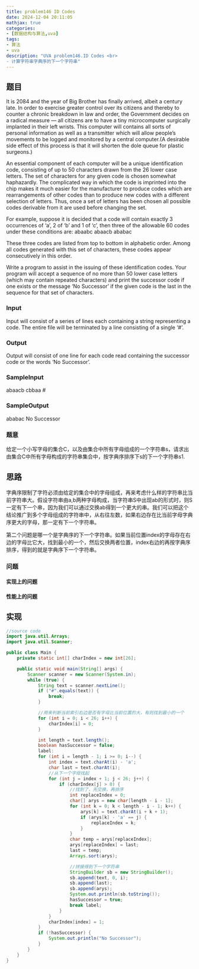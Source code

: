 ```yaml
---
title: problem146 ID Codes
date: 2024-12-04 20:11:05
mathjax: true
categories:
- [数据结构与算法,uva]
tags:
- 算法
- uva
description: "UVA problem146.ID Codes <br>
- 计算字符串字典序的下一个字符串"
---
```


## 题目

It is 2084 and the year of Big Brother has finally arrived, albeit a century late. In order to exercise greater control over its citizens and thereby to counter a chronic breakdown in law and order, the Government decides on a radical measure — all citizens are to have a tiny microcomputer surgically implanted in their left wrists. This computer will contains all sorts of personal information as well as a transmitter which will allow people’s movements to be logged and monitored by a central computer.(A desirable side effect of this process is that it will shorten the dole queue for plastic surgeons.)

An essential component of each computer will be a unique identification code, consisting of up to 50 characters drawn from the 26 lower case letters. The set of characters for any given code is chosen somewhat haphazardly. The complicated way in which the code is imprinted into the chip makes it much easier for the manufacturer to produce codes which are rearrangements of other codes than to produce new codes with a different selection of letters. Thus, once a set of letters has been chosen all possible codes derivable from it are used before changing the set.

For example, suppose it is decided that a code will contain exactly 3 occurrences of ‘a’, 2 of ‘b’ and 1 of ‘c’, then three of the allowable 60 codes under these conditions are:
abaabc
abaacb
ababac

These three codes are listed from top to bottom in alphabetic order. Among all codes generated with this set of characters, these codes appear consecutively in this order.

Write a program to assist in the issuing of these identification codes. Your program will accept a sequence of no more than 50 lower case letters (which may contain repeated characters) and print the successor code if one exists or the message ‘No Successor’ if the given code is the last in the sequence for that set of characters.

### Input

Input will consist of a series of lines each containing a string representing a code. The entire file will be terminated by a line consisting of a single ‘#’.

### Output

Output will consist of one line for each code read containing the successor code or the words ‘No Successor’.

### SampleInput

abaacb
cbbaa
\#

### SampleOutput

ababac
No Successor

### 题意

给定一个小写字母的集合C，以及由集合中所有字母组成的一个字符串s，请求出由集合C中所有字母构成的字符串集合中，按字典序排序下s的下一个字符串s1.

## 思路

字典序限制了字符必须由给定的集合中的字母组成，再来考虑什么样的字符串比当前字符串大。假设字符串由a,b两种字母构成，当字符串S中出现ab的形式时，则S一定有下一个串，因为我们可以通过交换ab得到一个更大的串。我们可以把这个结论推广到多个字母组成的字符串中，从右往左数，如果右边存在比当前字母字典序更大的字母，那一定有下一个字符串。

第二个问题是哪一个是字典序的下一个字符串。如果当前位置index的字母存在右边的字母比它大，找到最小的一个，然后交换两者位置，index右边的再按字典序排序，得到的就是字典序下一个字符串。

### 问题

#### 实现上的问题

#### 性能上的问题

## 实现

```JAVA .{line-numbers}
//source code
import java.util.Arrays;
import java.util.Scanner;

public class Main {
    private static int[] charIndex = new int[26];

    public static void main(String[] args) {
        Scanner scanner = new Scanner(System.in);
        while (true) {
            String text = scanner.nextLine();
            if ("#".equals(text)) {
                break;
            }

            //用来判断当前索引右边是否有字母比当前位置的大，有则找到最小的一个
            for (int i = 0; i < 26; i++) {
                charIndex[i] = 0;
            }

            int length = text.length();
            boolean hasSuccessor = false;
            label:
            for (int i = length - 1; i >= 0; i--) {
                int index = text.charAt(i) - 'a';
                char last = text.charAt(i);
                //从下一个字母找起
                for (int j = index + 1; j < 26; j++) {
                    if (charIndex[j] > 0) {
                        //找到了，先交换，再排序
                        int replaceIndex = 0;
                        char[] arys = new char[length - i - 1];
                        for (int k = 0; k < length - i - 1; k++) {
                            arys[k] = text.charAt(i + k + 1);
                            if (arys[k] - 'a' == j) {
                                replaceIndex = k;
                            }
                        }
                        char temp = arys[replaceIndex];
                        arys[replaceIndex] = last;
                        last = temp;
                        Arrays.sort(arys);

                        //拼接得到下一个字符串
                        StringBuilder sb = new StringBuilder();
                        sb.append(text, 0, i);
                        sb.append(last);
                        sb.append(arys);
                        System.out.println(sb.toString());
                        hasSuccessor = true;
                        break label;
                    }
                }
                charIndex[index] = 1;
            }
            if (!hasSuccessor) {
                System.out.println("No Successor");
            }
        }
    }
}
```
